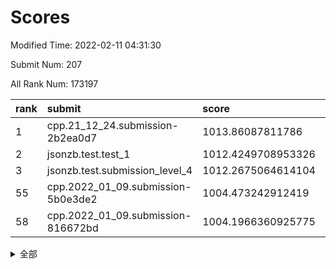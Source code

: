 # Scores

Modified Time: 2022-02-11 04:31:30

Submit Num: 207

All Rank Num: 173197

| rank |               submit               |       score        |       sigma        | pk_num |
| :--- | :--------------------------------- | :----------------- | :----------------- | :----- |
| 1    | cpp.21_12_24.submission-2b2ea0d7   | 1013.86087811786   | 0.8085007305231038 | 3344   |
| 2    | jsonzb.test.test_1                 | 1012.4249708953326 | 0.8091539894240047 | 3345   |
| 3    | jsonzb.test.submission_level_4     | 1012.2675064614104 | 0.7846819660046763 | 3347   |
| 55   | cpp.2022_01_09.submission-5b0e3de2 | 1004.473242912419  | 0.7196446024698548 | 3348   |
| 58   | cpp.2022_01_09.submission-816672bd | 1004.1966360925775 | 0.7132660720122442 | 3345   |


<details>
<summary>全部</summary>

| rank |                 submit                 |       score        |       sigma        | pk_num |
| :--- | :------------------------------------- | :----------------- | :----------------- | :----- |
| 1    | cpp.21_12_24.submission-2b2ea0d7       | 1013.86087811786   | 0.8085007305231038 | 3344   |
| 2    | jsonzb.test.test_1                     | 1012.4249708953326 | 0.8091539894240047 | 3345   |
| 3    | jsonzb.test.submission_level_4         | 1012.2675064614104 | 0.7846819660046763 | 3347   |
| 4    | gobigger.level_3.submission_level_3_10 | 1011.8199759477526 | 0.797220110143405  | 3347   |
| 5    | gobigger.level_3.submission_level_3_42 | 1011.2144956077855 | 0.768596814358472  | 3351   |
| 6    | gobigger.level_3.submission_level_3_45 | 1011.163680643509  | 0.7676716667254277 | 3347   |
| 7    | gobigger.level_3.submission_level_3_23 | 1011.0362633109597 | 0.7784379739896512 | 3347   |
| 8    | gobigger.level_3.submission_level_3_36 | 1010.9913004744593 | 0.7750064413026475 | 3345   |
| 9    | gobigger.level_3.submission_level_3_41 | 1010.9730383411306 | 0.7676748147233553 | 3348   |
| 10   | gobigger.level_3.submission_level_3_31 | 1010.9354651879609 | 0.7437457505922195 | 3347   |
| 11   | gobigger.level_3.submission_level_3_27 | 1010.778156609794  | 0.7582908735994308 | 3345   |
| 12   | gobigger.level_3.submission_level_3_1  | 1010.772195174972  | 0.7876423404979656 | 3348   |
| 13   | gobigger.level_3.submission_level_3_11 | 1010.627952326833  | 0.7640176565701848 | 3347   |
| 14   | gobigger.level_3.submission_level_3_9  | 1010.6132727564011 | 0.7451062476091077 | 3350   |
| 15   | gobigger.level_3.submission_level_3_40 | 1010.5879627122202 | 0.7608286601504741 | 3347   |
| 16   | gobigger.level_3.submission_level_3_43 | 1010.5500971159934 | 0.7815868390534069 | 3346   |
| 17   | gobigger.level_3.submission_level_3_28 | 1010.5331239731504 | 0.7881820687941058 | 3346   |
| 18   | gobigger.level_3.submission_level_3_20 | 1010.4945345711491 | 0.7949046198387972 | 3350   |
| 19   | gobigger.level_3.submission_level_3_22 | 1010.4893826877055 | 0.7639451329488363 | 3342   |
| 20   | gobigger.level_3.submission_level_3_2  | 1010.3155885551266 | 0.7570476714841788 | 3350   |
| 21   | gobigger.level_3.submission_level_3_39 | 1010.2513712359614 | 0.7665227272992711 | 3347   |
| 22   | gobigger.level_3.submission_level_3_16 | 1010.201042950909  | 0.7560705868814135 | 3351   |
| 23   | gobigger.level_3.submission_level_3_34 | 1010.1972702797312 | 0.7590526625750709 | 3347   |
| 24   | gobigger.level_3.submission_level_3_13 | 1010.1646159726102 | 0.7433982058303952 | 3343   |
| 25   | gobigger.level_3.submission_level_3_46 | 1010.1402365428278 | 0.7631286495957053 | 3347   |
| 26   | gobigger.level_3.submission_level_3_8  | 1010.1106411388819 | 0.7519596043039971 | 3343   |
| 27   | gobigger.level_3.submission_level_3_49 | 1010.1027192278277 | 0.7442993395603456 | 3349   |
| 28   | gobigger.level_3.submission_level_3_48 | 1010.0450309196343 | 0.7682148725420337 | 3344   |
| 29   | gobigger.level_3.submission_level_3_29 | 1009.9734859740474 | 0.7722957361565076 | 3347   |
| 30   | gobigger.level_3.submission_level_3_5  | 1009.9430296672039 | 0.7475463598548565 | 3347   |
| 31   | gobigger.level_3.submission_level_3_38 | 1009.8830156709017 | 0.7578470908654843 | 3350   |
| 32   | gobigger.level_3.submission_level_3_6  | 1009.8812624590771 | 0.7774157519071571 | 3346   |
| 33   | gobigger.level_3.submission_level_3_32 | 1009.7448557645819 | 0.7634584315973345 | 3345   |
| 34   | gobigger.level_3.submission_level_3_14 | 1009.737188985671  | 0.7520450951567944 | 3348   |
| 35   | gobigger.level_3.submission_level_3_18 | 1009.7116040725265 | 0.7736774438547386 | 3350   |
| 36   | gobigger.level_3.submission_level_3_19 | 1009.6580504530447 | 0.7652584857921396 | 3347   |
| 37   | gobigger.level_3.submission_level_3_17 | 1009.6490590843182 | 0.751970059928091  | 3350   |
| 38   | gobigger.level_3.submission_level_3_4  | 1009.6162792910948 | 0.7552917581451758 | 3348   |
| 39   | gobigger.level_3.submission_level_3_21 | 1009.5956956583593 | 0.7833803373879227 | 3351   |
| 40   | gobigger.level_3.submission_level_3_33 | 1009.5320177382627 | 0.7736808848600921 | 3345   |
| 41   | gobigger.level_3.submission_level_3_7  | 1009.4994164096729 | 0.751990772317939  | 3347   |
| 42   | gobigger.level_3.submission_level_3_47 | 1009.4272386287811 | 0.7558287059769535 | 3344   |
| 43   | gobigger.level_3.submission_level_3_37 | 1009.4184574854785 | 0.7549371517334741 | 3342   |
| 44   | gobigger.level_3.submission_level_3_12 | 1009.2433270614762 | 0.7311367797763841 | 3342   |
| 45   | gobigger.level_3.submission_level_3_30 | 1009.1545438359036 | 0.7504391484411482 | 3343   |
| 46   | gobigger.level_3.submission_level_3_0  | 1009.081152396526  | 0.75513092033613   | 3346   |
| 47   | gobigger.level_3.submission_level_3_3  | 1009.0729949680201 | 0.7549769989508602 | 3346   |
| 48   | gobigger.level_3.submission_level_3_25 | 1009.0666935863744 | 0.7396715702225451 | 3346   |
| 49   | gobigger.level_3.submission_level_3_44 | 1009.0452758671321 | 0.7495075787670711 | 3341   |
| 50   | gobigger.level_3.submission_level_3_15 | 1008.8980951945357 | 0.7565161787007477 | 3352   |
| 51   | gobigger.level_3.submission_level_3_26 | 1008.8361779820685 | 0.7493503202413271 | 3350   |
| 52   | gobigger.level_3.submission_level_3_24 | 1008.7752406236591 | 0.7360535807068597 | 3346   |
| 53   | gobigger.level_3.submission_level_3_35 | 1008.2447303997158 | 0.742771477719823  | 3338   |
| 54   | gobigger.level_1.submission_level_1_47 | 1004.7966232664952 | 0.7036341518133209 | 3346   |
| 55   | cpp.2022_01_09.submission-5b0e3de2     | 1004.473242912419  | 0.7196446024698548 | 3348   |
| 56   | gobigger.level_1.submission_level_1_10 | 1004.4418882513874 | 0.7237870996259578 | 3344   |
| 57   | gobigger.level_1.submission_level_1_39 | 1004.4016006586478 | 0.7238429826964966 | 3347   |
| 58   | cpp.2022_01_09.submission-816672bd     | 1004.1966360925775 | 0.7132660720122442 | 3345   |
| 59   | gobigger.level_1.submission_level_1_21 | 1004.1639726946884 | 0.7076008073537239 | 3351   |
| 60   | gobigger.level_1.submission_level_1_31 | 1004.1511260246298 | 0.7089594538733722 | 3349   |
| 61   | gobigger.level_1.submission_level_1_15 | 1004.121706816882  | 0.7243131715248468 | 3347   |
| 62   | gobigger.level_1.submission_level_1_33 | 1004.1144860093913 | 0.7157261576212892 | 3350   |
| 63   | gobigger.level_1.submission_level_1_26 | 1004.1010857561447 | 0.7162083244892454 | 3347   |
| 64   | gobigger.level_1.submission_level_1_6  | 1004.0816255249771 | 0.7202907315951637 | 3346   |
| 65   | gobigger.level_1.submission_level_1_34 | 1004.0408494261886 | 0.7251848327912491 | 3344   |
| 66   | gobigger.level_1.submission_level_1_29 | 1003.9247858729832 | 0.7147206560374498 | 3347   |
| 67   | gobigger.level_1.submission_level_1_35 | 1003.8249304822567 | 0.7191937101737649 | 3345   |
| 68   | gobigger.level_1.submission_level_1_2  | 1003.822886960139  | 0.7141870742159739 | 3343   |
| 69   | gobigger.level_1.submission_level_1_30 | 1003.7631411703721 | 0.7215737690436211 | 3345   |
| 70   | gobigger.level_1.submission_level_1_20 | 1003.7454314617186 | 0.7172642930608609 | 3351   |
| 71   | gobigger.level_1.submission_level_1_0  | 1003.6285807617382 | 0.7176794368943898 | 3347   |
| 72   | gobigger.level_1.submission_level_1_16 | 1003.4988967993439 | 0.7185476856787106 | 3346   |
| 73   | gobigger.level_1.submission_level_1_36 | 1003.4878659400315 | 0.709266297175278  | 3345   |
| 74   | gobigger.level_1.submission_level_1_32 | 1003.3893182853133 | 0.7162917974556423 | 3350   |
| 75   | gobigger.level_1.submission_level_1_27 | 1003.3859810446801 | 0.7171813029934931 | 3349   |
| 76   | gobigger.level_1.submission_level_1_37 | 1003.3811967701031 | 0.711358940240617  | 3345   |
| 77   | gobigger.level_1.submission_level_1_28 | 1003.3661148493785 | 0.7142757015757741 | 3346   |
| 78   | gobigger.level_1.submission_level_1_13 | 1003.3421637724135 | 0.7107019156840911 | 3345   |
| 79   | gobigger.level_1.submission_level_1_14 | 1003.3358585754015 | 0.7084279627040564 | 3348   |
| 80   | gobigger.level_1.submission_level_1_42 | 1003.279895360629  | 0.7187751810205163 | 3347   |
| 81   | gobigger.level_1.submission_level_1_44 | 1003.2584364751357 | 0.7265018590147163 | 3351   |
| 82   | gobigger.level_1.submission_level_1_23 | 1003.2325281669641 | 0.7088276235520766 | 3348   |
| 83   | gobigger.level_1.submission_level_1_1  | 1003.1966574190367 | 0.7039279727485545 | 3339   |
| 84   | gobigger.level_1.submission_level_1_17 | 1003.0911498495761 | 0.711658071694292  | 3352   |
| 85   | gobigger.level_1.submission_level_1_46 | 1003.0711139795311 | 0.7165506969104942 | 3346   |
| 86   | gobigger.level_1.submission_level_1_48 | 1002.9875043519291 | 0.7109217197569243 | 3344   |
| 87   | gobigger.level_1.submission_level_1_22 | 1002.9581678172023 | 0.7203519571798906 | 3343   |
| 88   | gobigger.level_1.submission_level_1_12 | 1002.9475706208115 | 0.715177027880417  | 3346   |
| 89   | gobigger.level_1.submission_level_1_38 | 1002.9317915410006 | 0.7127061774919041 | 3346   |
| 90   | gobigger.level_1.submission_level_1_43 | 1002.8397863784583 | 0.7241615830959452 | 3345   |
| 91   | gobigger.level_1.submission_level_1_9  | 1002.830953910802  | 0.7172591690642205 | 3347   |
| 92   | gobigger.level_1.submission_level_1_11 | 1002.824886541551  | 0.7060196371351684 | 3349   |
| 93   | gobigger.level_1.submission_level_1_45 | 1002.7968099547605 | 0.7187342264719148 | 3347   |
| 94   | gobigger.level_1.submission_level_1_40 | 1002.7701422999542 | 0.7191777980134803 | 3347   |
| 95   | gobigger.level_1.submission_level_1_25 | 1002.7256705757427 | 0.7206528255293146 | 3351   |
| 96   | gobigger.level_1.submission_level_1_18 | 1002.6705715752269 | 0.7197549126374531 | 3347   |
| 97   | gobigger.level_1.submission_level_1_3  | 1002.5792909878176 | 0.7157034900208319 | 3342   |
| 98   | gobigger.level_1.submission_level_1_41 | 1002.5435080665893 | 0.7133354044684144 | 3345   |
| 99   | gobigger.level_1.submission_level_1_4  | 1002.5336379452006 | 0.7188628483598514 | 3348   |
| 100  | gobigger.level_1.submission_level_1_7  | 1002.3619096185814 | 0.7067984356126251 | 3345   |
| 101  | gobigger.level_1.submission_level_1_5  | 1002.3468994852358 | 0.7085126940780467 | 3347   |
| 102  | gobigger.level_1.submission_level_1_49 | 1002.298652597342  | 0.7130670519133908 | 3346   |
| 103  | gobigger.level_1.submission_level_1_24 | 1001.9480799696313 | 0.7191008761289811 | 3351   |
| 104  | gobigger.level_1.submission_level_1_8  | 1001.8787431925302 | 0.7157051857557227 | 3350   |
| 105  | gobigger.level_1.submission_level_1_19 | 1001.7476227641218 | 0.7036564786316921 | 3345   |
| 106  | gobigger.random.submission_random_23   | 997.228984436085   | 0.6993890284173647 | 3346   |
| 107  | gobigger.random.submission_random_48   | 996.9285118201857  | 0.7060156465698806 | 3350   |
| 108  | gobigger.random.submission_random_7    | 996.9192463841421  | 0.7083897495903041 | 3348   |
| 109  | gobigger.random.submission_random_31   | 996.8909869580406  | 0.7158945158279646 | 3351   |
| 110  | gobigger.random.submission_random_36   | 996.8822618707476  | 0.7149899569004919 | 3346   |
| 111  | gobigger.random.submission_random_24   | 996.5285935228767  | 0.7170833899263394 | 3346   |
| 112  | gobigger.random.submission_random_30   | 996.5235758727222  | 0.7118357915316228 | 3347   |
| 113  | gobigger.random.submission_random_6    | 996.4664813981037  | 0.720950132213626  | 3346   |
| 114  | gobigger.random.submission_random_29   | 996.465426943218   | 0.7037589607928297 | 3346   |
| 115  | gobigger.random.submission_random_16   | 996.4307181068693  | 0.7073180367660186 | 3344   |
| 116  | gobigger.random.submission_random_5    | 996.4032027656673  | 0.7041197424453451 | 3342   |
| 117  | gobigger.random.submission_random_26   | 996.3981709619796  | 0.7128065732825126 | 3348   |
| 118  | gobigger.random.submission_random_21   | 996.2946880915246  | 0.7111445995698573 | 3346   |
| 119  | gobigger.random.submission_random_42   | 996.24771308273    | 0.7209692517317254 | 3350   |
| 120  | gobigger.random.submission_random_0    | 996.1550359091865  | 0.7071538669641085 | 3350   |
| 121  | gobigger.random.submission_random_28   | 996.1295904584603  | 0.6923886297737183 | 3346   |
| 122  | gobigger.random.submission_random_27   | 996.1124048175445  | 0.699008118661885  | 3346   |
| 123  | gobigger.random.submission_random_25   | 995.9065499173335  | 0.7118633499105784 | 3346   |
| 124  | gobigger.random.submission_random_46   | 995.8918585403163  | 0.7155550774870819 | 3344   |
| 125  | gobigger.random.submission_random_32   | 995.8837992139813  | 0.7112512188727097 | 3349   |
| 126  | gobigger.random.submission_random_10   | 995.8700389737586  | 0.7135863558986704 | 3350   |
| 127  | gobigger.random.submission_random_40   | 995.8679470582231  | 0.6975097622535653 | 3339   |
| 128  | gobigger.random.submission_random_43   | 995.835578484998   | 0.7200858740267181 | 3344   |
| 129  | gobigger.random.submission_random_39   | 995.8227267066807  | 0.7081795435967337 | 3350   |
| 130  | gobigger.random.submission_random_22   | 995.8151571562106  | 0.7045596472054112 | 3352   |
| 131  | gobigger.random.submission_random_8    | 995.8072923658874  | 0.7139742422594613 | 3343   |
| 132  | gobigger.random.submission_random_38   | 995.7580377152707  | 0.7175883978209086 | 3353   |
| 133  | gobigger.random.submission_random_1    | 995.7490846978686  | 0.7210075343364715 | 3347   |
| 134  | gobigger.random.submission_random_2    | 995.7401950600719  | 0.7123667187067182 | 3344   |
| 135  | gobigger.random.submission_random_12   | 995.7267210650176  | 0.7153318327007618 | 3345   |
| 136  | gobigger.random.submission_random_13   | 995.7167834661328  | 0.7149884768851272 | 3349   |
| 137  | gobigger.random.submission_random_49   | 995.7128736831761  | 0.7130205487209664 | 3347   |
| 138  | gobigger.random.submission_random_47   | 995.6837648168482  | 0.7128000940369158 | 3345   |
| 139  | gobigger.random.submission_random_45   | 995.679107839642   | 0.7049977671843097 | 3345   |
| 140  | gobigger.random.submission_random_14   | 995.6218008203765  | 0.7231977882236698 | 3348   |
| 141  | gobigger.random.submission_random_33   | 995.6127933209876  | 0.7001546063030087 | 3347   |
| 142  | gobigger.random.submission_random_34   | 995.5258405775061  | 0.7127604165732698 | 3351   |
| 143  | gobigger.random.submission_random_18   | 995.5189710321165  | 0.7202308220900258 | 3349   |
| 144  | gobigger.random.submission_random_20   | 995.5183189633378  | 0.7116598438966854 | 3344   |
| 145  | gobigger.random.submission_random_3    | 995.4868468688946  | 0.716712050399053  | 3344   |
| 146  | gobigger.random.submission_random_35   | 995.3893875435737  | 0.7222208347628107 | 3347   |
| 147  | gobigger.random.submission_random_17   | 995.3444598732026  | 0.7027643665842395 | 3348   |
| 148  | gobigger.random.submission_random_19   | 995.1805463622428  | 0.7197757088566566 | 3347   |
| 149  | gobigger.random.submission_random_44   | 995.0389700202193  | 0.7032690544744916 | 3345   |
| 150  | gobigger.random.submission_random_15   | 995.0124496979239  | 0.712586830235922  | 3347   |
| 151  | gobigger.random.submission_random_11   | 994.960606281725   | 0.7229638373157216 | 3346   |
| 152  | gobigger.random.submission_random_4    | 994.8122274325541  | 0.7205549552435627 | 3348   |
| 153  | gobigger.random.submission_random_37   | 994.436863523643   | 0.7097462337686765 | 3346   |
| 154  | gobigger.random.submission_random_9    | 994.2445664491248  | 0.7134187577478185 | 3346   |
| 155  | gobigger.random.submission_random_41   | 994.0655425241623  | 0.7090083531169251 | 3351   |
| 156  | gobigger.level_2.submission_level_2_31 | 993.8136284517357  | 0.7181416164951422 | 3349   |
| 157  | gobigger.level_2.submission_level_2_39 | 993.4970988948076  | 0.7245320101233482 | 3344   |
| 158  | gobigger.level_2.submission_level_2_2  | 993.4772432024791  | 0.7305067302076309 | 3344   |
| 159  | gobigger.level_2.submission_level_2_43 | 993.2129159717928  | 0.7226682874243154 | 3348   |
| 160  | gobigger.level_2.submission_level_2_22 | 993.0363754014087  | 0.7564588410868538 | 3351   |
| 161  | gobigger.level_2.submission_level_2_27 | 993.025604260323   | 0.7386179884695033 | 3347   |
| 162  | gobigger.level_2.submission_level_2_30 | 993.015519551592   | 0.745479209768747  | 3345   |
| 163  | gobigger.level_2.submission_level_2_13 | 992.8333184442794  | 0.7374005157611273 | 3348   |
| 164  | gobigger.level_2.submission_level_2_45 | 992.8220490375908  | 0.7396292068617307 | 3348   |
| 165  | gobigger.level_2.submission_level_2_21 | 992.6808081562158  | 0.7343018330356131 | 3347   |
| 166  | gobigger.level_2.submission_level_2_42 | 992.6681926840881  | 0.7395995831807255 | 3346   |
| 167  | gobigger.level_2.submission_level_2_49 | 992.6488214348045  | 0.7517281846192448 | 3352   |
| 168  | gobigger.level_2.submission_level_2_17 | 992.6241361809891  | 0.7313367932436458 | 3348   |
| 169  | gobigger.level_2.submission_level_2_15 | 992.5710534052678  | 0.7408987807098912 | 3350   |
| 170  | gobigger.level_2.submission_level_2_0  | 992.5299501777479  | 0.7584480505430565 | 3344   |
| 171  | gobigger.level_2.submission_level_2_11 | 992.4931190835592  | 0.7337328417585866 | 3344   |
| 172  | gobigger.level_2.submission_level_2_47 | 992.4775296985384  | 0.7297642389569926 | 3352   |
| 173  | gobigger.level_2.submission_level_2_9  | 992.4033939473347  | 0.7549005204725536 | 3346   |
| 174  | gobigger.level_2.submission_level_2_24 | 992.3935267508058  | 0.7409948645702813 | 3346   |
| 175  | gobigger.level_2.submission_level_2_6  | 992.3511583933258  | 0.7527556631142376 | 3346   |
| 176  | gobigger.level_2.submission_level_2_10 | 992.3153717680193  | 0.7476112760963719 | 3347   |
| 177  | gobigger.level_2.submission_level_2_35 | 992.2490810427236  | 0.7482392461695431 | 3345   |
| 178  | gobigger.level_2.submission_level_2_29 | 992.2332308935515  | 0.7454240007768835 | 3346   |
| 179  | gobigger.level_2.submission_level_2_44 | 992.2315763978237  | 0.7521088168029838 | 3352   |
| 180  | gobigger.level_2.submission_level_2_5  | 992.2227355998426  | 0.7578908977051909 | 3342   |
| 181  | gobigger.level_2.submission_level_2_8  | 992.1971254577375  | 0.7446175560316772 | 3343   |
| 182  | gobigger.level_2.submission_level_2_38 | 992.1146653575018  | 0.7415479305854942 | 3350   |
| 183  | gobigger.level_2.submission_level_2_23 | 992.0899048616448  | 0.7336292861287729 | 3353   |
| 184  | gobigger.level_2.submission_level_2_12 | 992.0620246663368  | 0.7399455330227522 | 3343   |
| 185  | gobigger.level_2.submission_level_2_1  | 991.9665990330307  | 0.7347004194993677 | 3348   |
| 186  | gobigger.level_2.submission_level_2_14 | 991.8349389620294  | 0.751996220579785  | 3347   |
| 187  | gobigger.level_2.submission_level_2_41 | 991.8326780947737  | 0.7502308635876094 | 3347   |
| 188  | gobigger.level_2.submission_level_2_20 | 991.8151349576478  | 0.738174843390485  | 3344   |
| 189  | gobigger.level_2.submission_level_2_33 | 991.7978556967257  | 0.7688425136463586 | 3346   |
| 190  | gobigger.level_2.submission_level_2_48 | 991.7699149126894  | 0.7330322664522327 | 3349   |
| 191  | gobigger.level_2.submission_level_2_34 | 991.7392174663495  | 0.7642198680651857 | 3351   |
| 192  | gobigger.level_2.submission_level_2_7  | 991.6019383596405  | 0.750755572334561  | 3349   |
| 193  | gobigger.level_2.submission_level_2_19 | 991.5953784448026  | 0.7522838179123781 | 3348   |
| 194  | gobigger.level_2.submission_level_2_3  | 991.5664127079674  | 0.7511021725462736 | 3347   |
| 195  | gobigger.level_2.submission_level_2_37 | 991.535958774985   | 0.7508425726365399 | 3348   |
| 196  | gobigger.level_2.submission_level_2_18 | 991.5276917598807  | 0.7497084600592486 | 3348   |
| 197  | gobigger.level_2.submission_level_2_32 | 991.4903784635477  | 0.7579589678569163 | 3346   |
| 198  | gobigger.level_2.submission_level_2_4  | 991.3851805418195  | 0.7734679464441775 | 3344   |
| 199  | gobigger.level_2.submission_level_2_36 | 991.3350359031418  | 0.7474395760894701 | 3343   |
| 200  | gobigger.level_2.submission_level_2_25 | 991.2556553756779  | 0.7712638356589129 | 3346   |
| 201  | gobigger.level_2.submission_level_2_26 | 990.9633241364918  | 0.7487627847274795 | 3345   |
| 202  | gobigger.level_2.submission_level_2_28 | 990.9127057999752  | 0.7521939939432258 | 3349   |
| 203  | gobigger.level_2.submission_level_2_40 | 990.634276834969   | 0.7562656078901212 | 3351   |
| 204  | gobigger.level_2.submission_level_2_46 | 990.3495978116564  | 0.7582986667807013 | 3345   |
| 205  | gobigger.level_2.submission_level_2_16 | 990.3008940521303  | 0.7613307064462062 | 3348   |
| 206  | gobigger.none.submission_none_0        | 978.4091135608135  | 1.2189294942608095 | 3348   |
| 207  | gobigger.none.submission_none_1        | 978.1755035179809  | 1.2066089249715213 | 3347   |

</details>